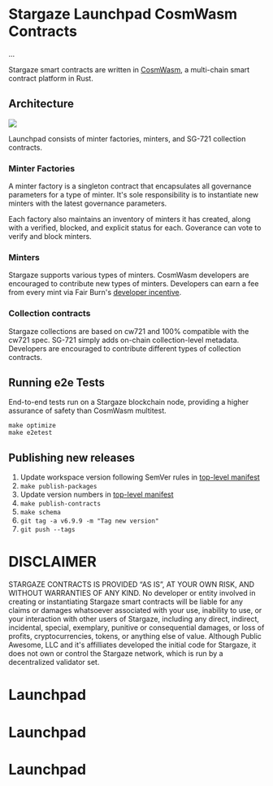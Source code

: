 # Stargaze Launchpad CosmWasm Contracts

...

Stargaze smart contracts are written in [CosmWasm](https://cosmwasm.com), a multi-chain smart contract platform in Rust.

## Architecture

![](Launchpad-v2.png)

Launchpad consists of minter factories, minters, and SG-721 collection contracts.

### Minter Factories

A minter factory is a singleton contract that encapsulates all governance parameters for a type of minter. It's sole responsibility is to instantiate new minters with the latest governance parameters.

Each factory also maintains an inventory of minters it has created, along with a verified, blocked, and explicit status for each. Goverance can vote to verify and block minters.

### Minters

Stargaze supports various types of minters. CosmWasm developers are encouraged to contribute new types of minters. Developers can earn a fee from every mint via Fair Burn's [developer incentive](./packages/sg1/README.md).

### Collection contracts

Stargaze collections are based on cw721 and 100% compatible with the cw721 spec. SG-721 simply adds on-chain collection-level metadata. Developers are encouraged to contribute different types of collection contracts.

## Running e2e Tests

End-to-end tests run on a Stargaze blockchain node, providing a higher assurance of safety than CosmWasm multitest.

```
make optimize
make e2etest
```

## Publishing new releases

1. Update workspace version following SemVer rules in [top-level manifest](./Cargo.toml)
2. `make publish-packages`
3. Update version numbers in [top-level manifest](./Cargo.toml)
4. `make publish-contracts`
5. `make schema`
6. `git tag -a v6.9.9 -m "Tag new version"`
7. `git push --tags`

# DISCLAIMER

STARGAZE CONTRACTS IS PROVIDED “AS IS”, AT YOUR OWN RISK, AND WITHOUT WARRANTIES OF ANY KIND. No developer or entity involved in creating or instantiating Stargaze smart contracts will be liable for any claims or damages whatsoever associated with your use, inability to use, or your interaction with other users of Stargaze, including any direct, indirect, incidental, special, exemplary, punitive or consequential damages, or loss of profits, cryptocurrencies, tokens, or anything else of value. Although Public Awesome, LLC and it's affilliates developed the initial code for Stargaze, it does not own or control the Stargaze network, which is run by a decentralized validator set.
# Launchpad
# Launchpad
# Launchpad
